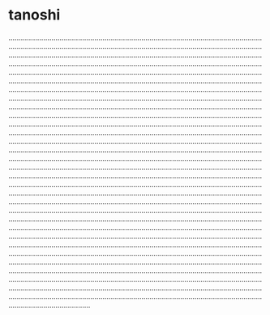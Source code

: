 # tanoshi
............................................................................................................................................................................................................................................................................................................................................................................................................................................................................................................................................................................................................................................................................................................................................................................................................................................................................................................................................................................................................................................................................................................................................................................................................................................................................................................................................................................................................................................................................................................................................................................................................................................................................................................................................................................................................................................................................................................................................................................................................................................................................................................................................................................................................................................................................................................................................................................................................................................................................................................................................................................................................................................................................................................................................................................................................................................................................................................................................................................................................................................................................................................................................................................................................................................................................................................................................................................................................................................................................................................................................................................................................................................................................................................................................................................................................................................................................................................................................................................................................................................